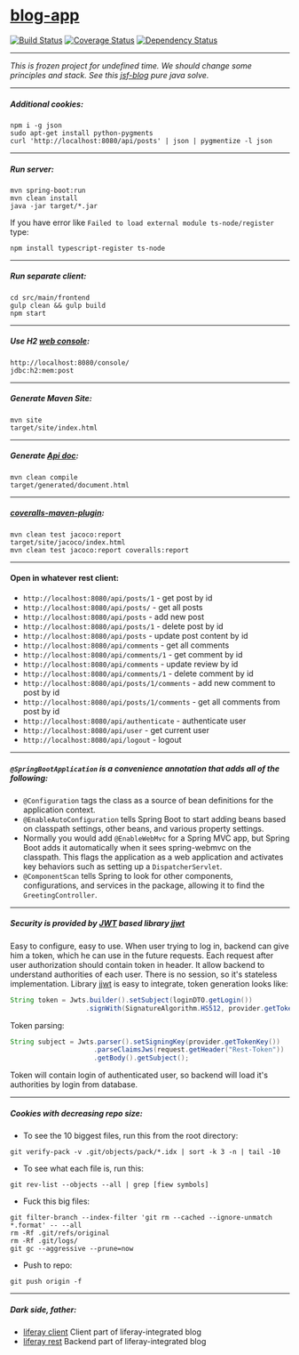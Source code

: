 # [blog-app](https://rest-blog.herokuapp.com)
[![Build Status](https://travis-ci.org/solairerove/blog-app.svg?branch=master)](https://travis-ci.org/solairerove/blog-app)
[![Coverage Status](https://coveralls.io/repos/github/solairerove/blog-app/badge.svg?branch=master)](https://coveralls.io/github/solairerove/blog-app?branch=master)
[![Dependency Status](https://www.versioneye.com/user/projects/576d19144fa522002a240cff/badge.svg?style=flat-square)](https://www.versioneye.com/user/projects/576d19144fa522002a240cff)

___

*This is frozen project for undefined time. We should change some principles and stack. See this [jsf-blog](https://github.com/vlsidlyarevich/JSF-Blog) pure java solve.*
___

##### Additional cookies:

```shell
npm i -g json
sudo apt-get install python-pygments
curl 'http://localhost:8080/api/posts' | json | pygmentize -l json
```

___

##### Run server:

```shell
mvn spring-boot:run
mvn clean install
java -jar target/*.jar
```
If you have error like `Failed to load external module ts-node/register` type:
```shell
npm install typescript-register ts-node
```
___

##### Run separate client:

```shell
cd src/main/frontend
gulp clean && gulp build
npm start
```

___

##### Use H2 [web console](https://github.com/solairerove/blog-app/blob/master/src/main/java/com/github/solairerove/blog/config/H2Configuration.java):

```shell
http://localhost:8080/console/
jdbc:h2:mem:post
```

___

##### Generate Maven Site:

```shell
mvn site
target/site/index.html
```

___

##### Generate [Api doc](https://github.com/solairerove/blog-app/blob/master/pom.xml#L176-L216):

```shell
mvn clean compile
target/generated/document.html
```

___

##### [coveralls-maven-plugin](https://github.com/solairerove/blog-app/blob/master/pom.xml#L219-L252):

```shell
mvn clean test jacoco:report
target/site/jacoco/index.html
mvn clean test jacoco:report coveralls:report
```

___

#### Open in whatever rest client:

* `http://localhost:8080/api/posts/1` - get post by id
* `http://localhost:8080/api/posts/` - get all posts
* `http://localhost:8080/api/posts` - add new post
* `http://localhost:8080/api/posts/1` - delete post by id
* `http://localhost:8080/api/posts` - update post content by id
* `http://localhost:8080/api/comments` - get all comments
* `http://localhost:8080/api/comments/1` - get comment by id
* `http://localhost:8080/api/comments` - update review by id
* `http://localhost:8080/api/comments/1` - delete comment by id
* `http://localhost:8080/api/posts/1/comments` - add new comment to post by id
* `http://localhost:8080/api/posts/1/comments` - get all comments from post by id
* `http://localhost:8080/api/authenticate` - authenticate user
* `http://localhost:8080/api/user` - get current user
* `http://localhost:8080/api/logout` - logout

___

##### `@SpringBootApplication` is a convenience annotation that adds all of the following:
* `@Configuration` tags the class as a source of bean definitions for the application context.
* `@EnableAutoConfiguration` tells Spring Boot to start adding beans based on classpath settings, other beans, and various property settings.
* Normally you would add `@EnableWebMvc` for a Spring MVC app, but Spring Boot adds it automatically when it sees spring-webmvc on the classpath. This flags the application as a web application and activates key behaviors such as setting up a `DispatcherServlet`.
* `@ComponentScan` tells Spring to look for other components, configurations, and services in the package, allowing it to find the `GreetingController`.

___

##### Security is provided by [JWT](https://jwt.io/) based library [jjwt](https://github.com/jwtk/jjwt)
 Easy to configure, easy to use. When user trying to log in, backend can give him a token, which he can use in the future requests. Each request after user authorization should contain token in header. It allow backend to understand authorities of each user. There is no session, so it's stateless implementation. Library [jjwt](https://github.com/jwtk/jjwt) is easy
 to integrate, token generation looks like:
 
```java
String token = Jwts.builder().setSubject(loginDTO.getLogin())
                   .signWith(SignatureAlgorithm.HS512, provider.getTokenKey()).compact();
```

Token parsing:

```java
String subject = Jwts.parser().setSigningKey(provider.getTokenKey())
                     .parseClaimsJws(request.getHeader("Rest-Token"))
                     .getBody().getSubject();
```

Token will contain login of authenticated user, so backend will load it's authorities by login from database.
___

##### Cookies with decreasing repo size: 

* To see the 10 biggest files, run this from the root directory:
```shell
git verify-pack -v .git/objects/pack/*.idx | sort -k 3 -n | tail -10
```

* To see what each file is, run this:
```shell
git rev-list --objects --all | grep [fiew symbols]
```

* Fuck this big files:
```shell
git filter-branch --index-filter 'git rm --cached --ignore-unmatch *.format' -- --all
rm -Rf .git/refs/original
rm -Rf .git/logs/
git gc --aggressive --prune=now
```

* Push to repo:
```shell
git push origin -f
```

___

##### Dark side, father:

* [liferay client](https://github.com/solairerove/liferay-blog-client) Client part of liferay-integrated blog
* [liferay rest](https://github.com/vlsidlyarevich/liferay-blog-backend) Backend part of liferay-integrated blog

